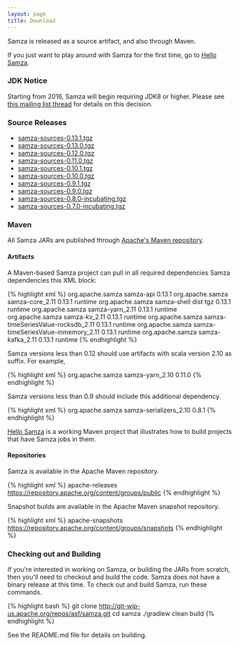 ```yaml
---
layout: page
title: Download
---
```

<!--
   Licensed to the Apache Software Foundation (ASF) under one or more
   contributor license agreements.  See the NOTICE file distributed with
   this work for additional information regarding copyright ownership.
   The ASF licenses this file to You under the Apache License, Version 2.0
   (the "License"); you may not use this file except in compliance with
   the License.  You may obtain a copy of the License at

       http://www.apache.org/licenses/LICENSE-2.0

   Unless required by applicable law or agreed to in writing, software
   distributed under the License is distributed on an "AS IS" BASIS,
   WITHOUT WARRANTIES OR CONDITIONS OF ANY KIND, either express or implied.
   See the License for the specific language governing permissions and
   limitations under the License.
-->

Samza is released as a source artifact, and also through Maven.

If you just want to play around with Samza for the first time, go to [Hello Samza](/startup/hello-samza/{{site.version}}).

### JDK Notice

Starting from 2016, Samza will begin requiring JDK8 or higher. Please see [this mailing list thread](http://mail-archives.apache.org/mod_mbox/samza-dev/201610.mbox/%3CCAHUevGGnOQD_VmLWEdpFNq3Lv%2B6gQQmw_JKx9jDr5Cw%2BxFfGtQ%40mail.gmail.com%3E) for details on this decision.

### Source Releases

 * [samza-sources-0.13.1.tgz](http://www.apache.org/dyn/closer.lua/samza/0.13.1)
 * [samza-sources-0.13.0.tgz](http://www.apache.org/dyn/closer.lua/samza/0.13.0)
 * [samza-sources-0.12.0.tgz](http://www.apache.org/dyn/closer.lua/samza/0.12.0)
 * [samza-sources-0.11.0.tgz](http://www.apache.org/dyn/closer.lua/samza/0.11.0)
 * [samza-sources-0.10.1.tgz](http://www.apache.org/dyn/closer.lua/samza/0.10.1)
 * [samza-sources-0.10.0.tgz](http://www.apache.org/dyn/closer.lua/samza/0.10.0)
 * [samza-sources-0.9.1.tgz](http://www.apache.org/dyn/closer.lua/samza/0.9.1)
 * [samza-sources-0.9.0.tgz](http://www.apache.org/dyn/closer.lua/samza/0.9.0)
 * [samza-sources-0.8.0-incubating.tgz](https://archive.apache.org/dist/incubator/samza/0.8.0-incubating)
 * [samza-sources-0.7.0-incubating.tgz](https://archive.apache.org/dist/incubator/samza/0.7.0-incubating)

### Maven

All Samza JARs are published through [Apache's Maven repository](https://repository.apache.org/content/groups/public/org/apache/samza/).

#### Artifacts

A Maven-based Samza project can pull in all required dependencies Samza dependencies this XML block:

{% highlight xml %}
<dependency>
  <groupId>org.apache.samza</groupId>
  <artifactId>samza-api</artifactId>
  <version>0.13.1</version>
</dependency>
<dependency>
  <groupId>org.apache.samza</groupId>
  <artifactId>samza-core_2.11</artifactId>
  <version>0.13.1</version>
  <scope>runtime</scope>
</dependency>
<dependency>
  <groupId>org.apache.samza</groupId>
  <artifactId>samza-shell</artifactId>
  <classifier>dist</classifier>
  <type>tgz</type>
  <version>0.13.1</version>
  <scope>runtime</scope>
</dependency>
<dependency>
  <groupId>org.apache.samza</groupId>
  <artifactId>samza-yarn_2.11</artifactId>
  <version>0.13.1</version>
  <scope>runtime</scope>
</dependency>
<dependency>
  <groupId>org.apache.samza</groupId>
  <artifactId>samza-kv_2.11</artifactId>
  <version>0.13.1</version>
  <scope>runtime</scope>
</dependency>
<dependency>
  <groupId>org.apache.samza</groupId>
  <artifactId>samza-timeSeriesValue-rocksdb_2.11</artifactId>
  <version>0.13.1</version>
  <scope>runtime</scope>
</dependency>
<dependency>
  <groupId>org.apache.samza</groupId>
  <artifactId>samza-timeSeriesValue-inmemory_2.11</artifactId>
  <version>0.13.1</version>
  <scope>runtime</scope>
</dependency>
<dependency>
  <groupId>org.apache.samza</groupId>
  <artifactId>samza-kafka_2.11</artifactId>
  <version>0.13.1</version>
  <scope>runtime</scope>
</dependency>
{% endhighlight %}

Samza versions less than 0.12 should use artifacts with scala version 2.10 as suffix. For example,

{% highlight xml %}
<dependency>
  <groupId>org.apache.samza</groupId>
  <artifactId>samza-yarn_2.10</artifactId>
  <version>0.11.0</version>
</dependency>
{% endhighlight %}

Samza versions less than 0.9 should include this additional dependency.

{% highlight xml %}
<dependency>
  <groupId>org.apache.samza</groupId>
  <artifactId>samza-serializers_2.10</artifactId>
  <version>0.8.1</version>
</dependency>
{% endhighlight %}

[Hello Samza](/startup/hello-samza/{{site.version}}) is a working Maven project that illustrates how to build projects that have Samza jobs in them.

#### Repositories

Samza is available in the Apache Maven repository.

{% highlight xml %}
<repository>
  <id>apache-releases</id>
  <url>https://repository.apache.org/content/groups/public</url>
</repository>
{% endhighlight %}

Snapshot builds are available in the Apache Maven snapshot repository.

{% highlight xml %}
<repository>
  <id>apache-snapshots</id>
  <url>https://repository.apache.org/content/groups/snapshots</url>
</repository>
{% endhighlight %}

### Checking out and Building

If you're interested in working on Samza, or building the JARs from scratch, then you'll need to checkout and build the code. Samza does not have a binary release at this time. To check out and build Samza, run these commands.

{% highlight bash %}
git clone http://git-wip-us.apache.org/repos/asf/samza.git
cd samza
./gradlew clean build
{% endhighlight %}

See the README.md file for details on building.
